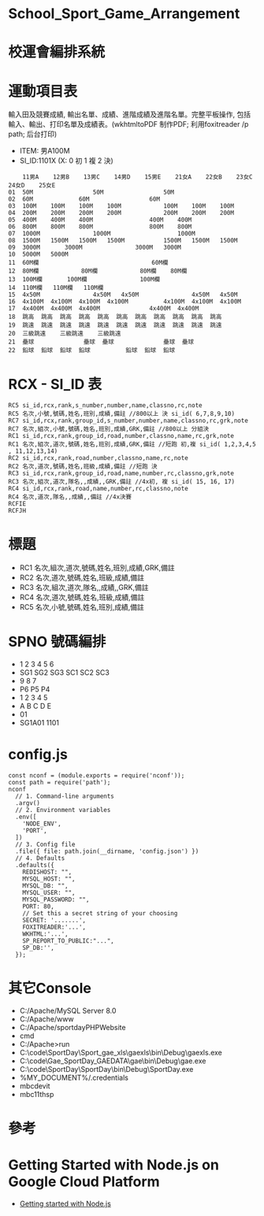 # School_Sport_Game_Arrangement
# 校運會編排系統

# 運動項目表

輸入田及競賽成績, 輸出名單、成績、進階成績及進階名單。完整平板操作, 包括輸入、輸出、打印名單及成績表。(wkhtmltoPDF 制作PDF; 利用foxitreader /p path; 后台打印)

- ITEM: 男A100M   
- SI_ID:1101X  (X: 0 初 1 複 2 決)

```
	11男A	12男B	13男C	14男D	15男E	21女A	22女B	23女C	24女D	25女E
01	50M					50M					50M
02	60M				60M					60M	
03	100M	100M	100M	100M			100M	100M	100M		
04	200M	200M	200M	200M			200M	200M	200M		
05	400M	400M	400M				400M	400M			
06	800M	800M	800M				800M	800M			
07	1000M				1000M					1000M	
08	1500M	1500M	1500M	1500M			1500M	1500M	1500M		
09	3000M		3000M				3000M	3000M			
10	5000M	5000M									
11	60M欄								60M欄		
12	80M欄			80M欄			80M欄	80M欄			
13	100M欄		100M欄				100M欄				
14	110M欄	110M欄	110M欄								
15	4x50M				4x50M	4x50M				4x50M	4x50M
16	4x100M	4x100M	4x100M	4x100M			4x100M	4x100M	4x100M		
17	4x400M	4x400M	4x400M				4x400M	4x400M			
18	跳高	跳高	跳高	跳高	跳高	跳高	跳高	跳高	跳高	跳高	跳高
19	跳遠	跳遠	跳遠	跳遠	跳遠	跳遠	跳遠	跳遠	跳遠	跳遠	跳遠
20	三級跳遠	三級跳遠	三級跳遠								
21	壘球				壘球	壘球				壘球	壘球
22	鉛球	鉛球	鉛球	鉛球			鉛球	鉛球	鉛球	
```

# RCX - SI_ID 表


```
RC5 si_id,rcx,rank,s_number,number,name,classno,rc,note
RC5 名次,小號,號碼,姓名,班別,成績,備註 //800以上 決 si_id( 6,7,8,9,10)
RC7 si_id,rcx,rank,group_id,s_number,number,name,classno,rc,grk,note
RC7 名次,組次,小號,號碼,姓名,班別,成績,GRK,備註 //800以上 分組決
RC1 si_id,rcx,rank,group_id,road,number,classno,name,rc,grk,note
RC1 名次,組次,道次,號碼,姓名,班別,成績,GRK,備註 //短跑 初,複 si_id( 1,2,3,4,5 , 11,12,13,14)
RC2 si_id,rcx,rank,road,number,classno,name,rc,note
RC2 名次,道次,號碼,姓名,班級,成績,備註 //短跑 決
RC3 si_id,rcx,rank,group_id,road,name,number,rc,classno,grk,note
RC3 名次,組次,道次,隊名,,成績,,GRK,備註 //4x初, 複 si_id( 15, 16, 17)
RC4 si_id,rcx,rank,road,name,number,rc,classno,note
RC4 名次,道次,隊名,,成績,,備註 //4x決賽
RCFIE
RCFJH
```

# 標題

- RC1	名次,組次,道次,號碼,姓名,班別,成績,GRK,備註
- RC2	名次,道次,號碼,姓名,班級,成績,備註
- RC3	名次,組次,道次,隊名,,成績,,GRK,備註
- RC4	名次,道次,號碼,姓名,班級,成績,備註
- RC5	名次,小號,號碼,姓名,班別,成績,備註

# SPNO 號碼編排

- 1 2 3 4 5 6
- SG1 SG2 SG3 SC1 SC2 SC3
- 9 8 7 
- P6 P5 P4
- 1 2 3 4 5
- A B C D E
- 01
- SG1A01 1101

# config.js

```
const nconf = (module.exports = require('nconf'));
const path = require('path');
nconf
  // 1. Command-line arguments
  .argv()
  // 2. Environment variables
  .env([
    'NODE_ENV',
    'PORT',
  ])
  // 3. Config file
  .file({ file: path.join(__dirname, 'config.json') })
  // 4. Defaults
  .defaults({
    REDISHOST: "",
    MYSQL_HOST: "",
    MYSQL_DB: "",
    MYSQL_USER: "",
    MYSQL_PASSWORD: "",
    PORT: 80,
    // Set this a secret string of your choosing
    SECRET: '.......',
    FOXITREADER:'...',
    WKHTML:'...',
    SP_REPORT_TO_PUBLIC:"...",
    SP_DB:'',
  });
```

# 其它Console
- C:/Apache/MySQL Server 8.0
- C:/Apache/www
- C:/Apache/sportdayPHPWebsite
- cmd
- C:/Apache>run
- C:\code\SportDay\Sport_gae_xls\gaexls\bin\Debug\gaexls.exe
- C:\code\Gae_SportDay_GAEDATA\gae\bin\Debug\gae.exe
- C:\code\SportDay\SportDay\bin\Debug\SportDay.exe
- %MY_DOCUMENT%/.credentials
- mbcdevit
- mbc11thsp


# 參考
# Getting Started with Node.js on Google Cloud Platform
* [Getting started with Node.js](https://cloud.google.com/nodejs/getting-started)